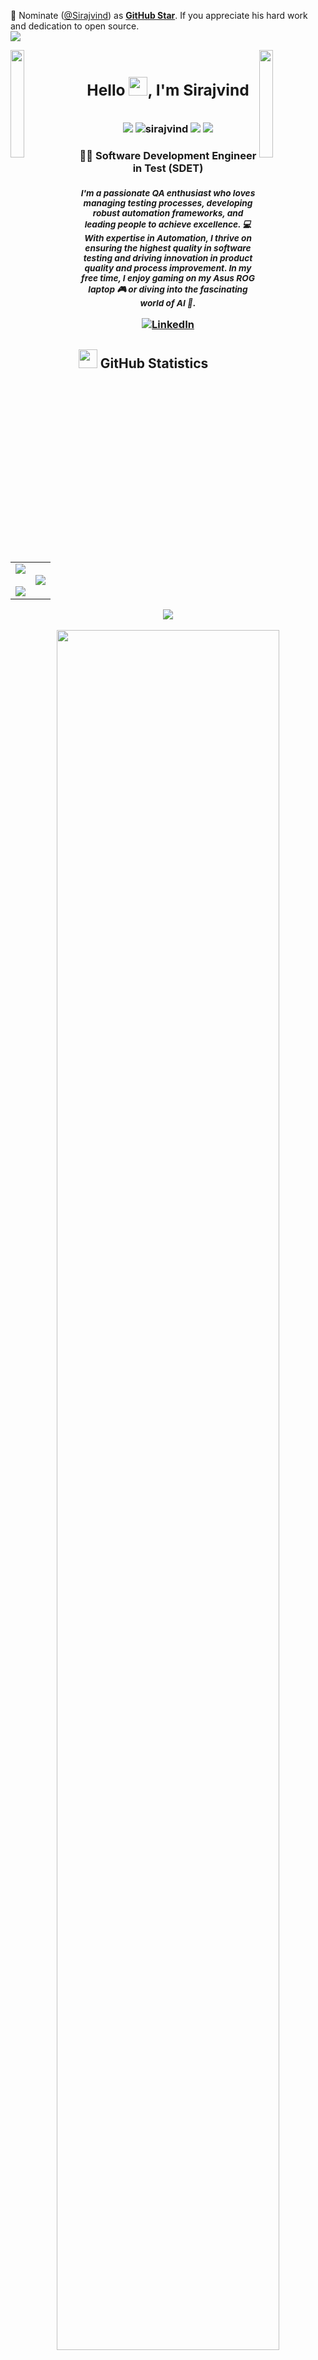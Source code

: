 📢 Nominate ([@Sirajvind](https://github.com/sirajvind/)) as **[GitHub Star](https://stars.github.com/nominate)**. If you appreciate his hard work and dedication to open source.<br>
<img src="https://user-images.githubusercontent.com/73097560/115834477-dbab4500-a447-11eb-908a-139a6edaec5c.gif">

<img align="left" src="https://user-images.githubusercontent.com/65187002/144930161-2f783401-8d27-4fdf-a2f7-cc0ba32f1f1f.gif" width="21%" style="display:inline;">
<img align="right" src="https://user-images.githubusercontent.com/65187002/144930161-2f783401-8d27-4fdf-a2f7-cc0ba32f1f1f.gif" width="21%" style="display:inline;">

<h3>
  <div id="user-content-toc">
  <ul align="center">
    <summary><h2 style="display: inline-block">Hello <img src="https://media.giphy.com/media/hvRJCLFzcasrR4ia7z/giphy.gif" width="30px">, I'm Sirajvind</h2></summary>
  </ul>
  </div>
  <div>
    <p align="center"> 
    <img src="https://visitor-badge.laobi.icu/badge?page_id=sirajvind.repoName" />
    <img src="https://komarev.com/ghpvc/?username=sirajvind&label=Profile%20views&color=0e75b6&style=flat" alt="sirajvind" />
    <img src="https://img.shields.io/github/followers/sirajvind?style=social" />
    <img src="https://img.shields.io/github/stars/sirajvind?style=social" />
    </p>
    <h4 align="center">
  🕵️‍♂️ Software Development Engineer in Test (SDET) 
    </h4>
    <p align="center">
    <i><small>I'm a passionate QA enthusiast who loves managing testing processes, developing robust automation frameworks, and leading people to achieve excellence. 💻 With expertise in Automation, I thrive on ensuring the highest quality in software testing and driving innovation in product quality and process improvement. In my free time, I enjoy gaming on my Asus ROG laptop 🎮 or diving into the fascinating world of AI 🦾.</small></i>
    </p> 
    <p align="center">
    <a href="https://www.linkedin.com/in/sirajvindsuriya" target="_blank">
        <img src="https://img.shields.io/badge/-LinkedIn-%230077B5?style=for-the-badge&logo=linkedin&logoColor=white" alt="LinkedIn">
    </a>
    </P>
  </div>
</h3>

## <img src="https://i.giphy.com/media/v1.Y2lkPTc5MGI3NjExb2xxMGFuZmxlYTJ6MXhkb3ByYjRranpobjE4eW95M3locmdseWVxZSZlcD12MV9pbnRlcm5hbF9naWZfYnlfaWQmY3Q9cw/LOFVz5P9zEugxUxnVV/giphy.gif" width="30px" /> GitHub Statistics

<table align="center">
<tr border="none">
<td width="50%" align="center">
  <img  align="center"  src="https://github-readme-stats.vercel.app/api?username=sirajvind&theme=radical&show_icons=true&hide_border=true&count_private=true" />
  <br></br>
  <img align="center" src="https://github-readme-streak-stats.herokuapp.com/?user=sirajvind&theme=radical&hide_border=true" /> 
</td>
<td width="50%" align="center">
  <img  align="center"  src="https://github-readme-stats.vercel.app/api/top-langs/?username=sirajvind&theme=radical&hide_border=true&show_icons=true&no-bg=true&no-frame=true&langs_count=10"/>
</td>
</tr>
</table>
<div align="center">
  <a>
    <img align="center" src="https://github-profile-summary-cards.vercel.app/api/cards/profile-details?username=sirajvind&theme=radical&hide_border=true" />
  </a>
</div><br>
<div align=center>
  <a>
    <img align="center" width=84% src="https://github-trophies.vercel.app/?username=sirajvind&theme=radical&no-frame=true&no-bg=true&margin-w=4" />
  </a>
</div>
</p>

## <img src="https://i.giphy.com/media/v1.Y2lkPTc5MGI3NjExeTFqZjcxYnNpYWx2MzZxMnU5anZwZnhiYzV1eGRwNjJqZ2V2OGRveiZlcD12MV9pbnRlcm5hbF9naWZfYnlfaWQmY3Q9cw/QssGEmpkyEOhBCb7e1/giphy.gif" width="30px" /> Technologies Stacks

<p align="center">
  <a>
    <img src="https://go-skill-icons.vercel.app/api/icons?i=javascript,html,css,typescript,python,java,markdown,bash,git,github,gitlab,bitbucket,chatgpt,gemini,githubcopilot,microsoftcopilot,discord,docker,elasticsearch,firebase,gcp,aws,gherkin,grafana,insomnia,jest,mocha,jira,kibana,lighthouse,miro,mongodb,mysql,postgresql,nodejs,notion,npm,playwright,cypress,selenium,postman,powershell,puppeteer,sentry,slack,storybook,swagger,teams,figma,vscode,&titles=true&theme=dark&perline=10" />
  </a>
</p>

<p align="center">
<a href="https://www.buymeacoffee.com/sirajvind"><img src="https://img.buymeacoffee.com/button-api/?text=Buy me a coffee&emoji=&slug=sirajvind&button_colour=FFDD00&font_colour=000000&font_family=Cookie&outline_colour=000000&coffee_colour=ffffff" /></a>
</p>

![footer](https://user-images.githubusercontent.com/59575502/127335603-f2ca1bc8-1fdc-4bd6-8dd6-66358fb089a4.png)
